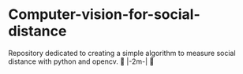 # Computer-vision-for-social-distance
Repository dedicated to creating a simple algorithm to measure social distance with python and opencv. 🙂 |-2m-| 🙂
